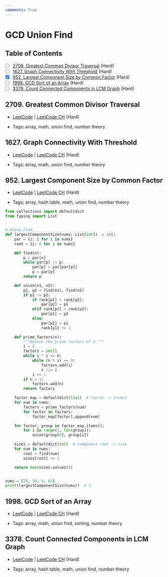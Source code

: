 ```yaml
---
comments: True
---
```


# GCD Union Find

## Table of Contents

- [ ] [2709. Greatest Common Divisor Traversal](https://leetcode.cn/problems/greatest-common-divisor-traversal/) (Hard)
- [ ] [1627. Graph Connectivity With Threshold](https://leetcode.cn/problems/graph-connectivity-with-threshold/) (Hard)
- [x] [952. Largest Component Size by Common Factor](https://leetcode.cn/problems/largest-component-size-by-common-factor/) (Hard)
- [ ] [1998. GCD Sort of an Array](https://leetcode.cn/problems/gcd-sort-of-an-array/) (Hard)
- [ ] [3378. Count Connected Components in LCM Graph](https://leetcode.cn/problems/count-connected-components-in-lcm-graph/) (Hard)

## 2709. Greatest Common Divisor Traversal

-   [LeetCode](https://leetcode.com/problems/greatest-common-divisor-traversal/) | [LeetCode CH](https://leetcode.cn/problems/greatest-common-divisor-traversal/) (Hard)

-   Tags: array, math, union find, number theory
## 1627. Graph Connectivity With Threshold

-   [LeetCode](https://leetcode.com/problems/graph-connectivity-with-threshold/) | [LeetCode CH](https://leetcode.cn/problems/graph-connectivity-with-threshold/) (Hard)

-   Tags: array, math, union find, number theory
## 952. Largest Component Size by Common Factor

-   [LeetCode](https://leetcode.com/problems/largest-component-size-by-common-factor/) | [LeetCode CH](https://leetcode.cn/problems/largest-component-size-by-common-factor/) (Hard)

-   Tags: array, hash table, math, union find, number theory

```python title="952. Largest Component Size by Common Factor - Python Solution"
from collections import defaultdict
from typing import List


# Union Find
def largestComponentSize(nums: List[int]) -> int:
    par = {i: i for i in nums}
    rank = {i: 0 for i in nums}

    def find(n):
        p = par[n]
        while par[p] != p:
            par[p] = par[par[p]]
            p = par[p]
        return p

    def union(n1, n2):
        p1, p2 = find(n1), find(n2)
        if p1 != p2:
            if rank[p1] > rank[p2]:
                par[p2] = p1
            elif rank[p1] < rank[p2]:
                par[p1] = p2
            else:
                par[p2] = p1
                rank[p1] += 1

    def prime_factors(n):
        """Return the prime factors of n."""
        i = 2
        factors = set()
        while i * i <= n:
            while (n % i) == 0:
                factors.add(i)
                n //= i
            i += 1
        if n > 1:
            factors.add(n)
        return factors

    factor_map = defaultdict(list)  # factor -> [nums]
    for num in nums:
        factors = prime_factors(num)
        for factor in factors:
            factor_map[factor].append(num)

    for factor, group in factor_map.items():
        for i in range(1, len(group)):
            union(group[0], group[i])

    sizes = defaultdict(int)  # component root -> size
    for num in nums:
        root = find(num)
        sizes[root] += 1

    return max(sizes.values())


nums = [20, 50, 9, 63]
print(largestComponentSize(nums))  # 2

```

## 1998. GCD Sort of an Array

-   [LeetCode](https://leetcode.com/problems/gcd-sort-of-an-array/) | [LeetCode CH](https://leetcode.cn/problems/gcd-sort-of-an-array/) (Hard)

-   Tags: array, math, union find, sorting, number theory
## 3378. Count Connected Components in LCM Graph

-   [LeetCode](https://leetcode.com/problems/count-connected-components-in-lcm-graph/) | [LeetCode CH](https://leetcode.cn/problems/count-connected-components-in-lcm-graph/) (Hard)

-   Tags: array, hash table, math, union find, number theory
